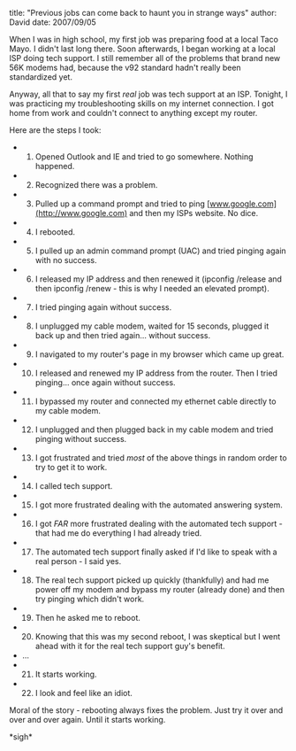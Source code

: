 
title: "Previous jobs can come back to haunt you in strange ways"
author: David
date: 2007/09/05

When I was in high school, my first job was preparing food at a local Taco Mayo. I didn't last long there. Soon afterwards, I began working at a local ISP doing tech support. I still remember all of the problems that brand new 56K modems had, because the v92 standard hadn't really been standardized yet. 

Anyway, all that to say my first *real* job was tech support at an ISP. Tonight, I was practicing my troubleshooting skills on my internet connection. I got home from work and couldn't connect to anything except my router. 

Here are the steps I took: 

- 1) Opened Outlook and IE and tried to go somewhere. Nothing happened. 
- 2) Recognized there was a problem. 
- 3) Pulled up a command prompt and tried to ping [www.google.com](http://www.google.com) and then my ISPs website. No dice. 
- 4) I rebooted. 
- 5) I pulled up an admin command prompt (UAC) and tried pinging again with no success. 
- 6) I released my IP address and then renewed it (ipconfig /release and then ipconfig /renew - this is why I needed an elevated prompt). 
- 7) I tried pinging again without success. 
- 8) I unplugged my cable modem, waited for 15 seconds, plugged it back up and then tried again... without success. 
- 9) I navigated to my router's page in my browser which came up great. 
- 10) I released and renewed my IP address from the router. Then I tried pinging... once again without success. 
- 11) I bypassed my router and connected my ethernet cable directly to my cable modem. 
- 12) I unplugged and then plugged back in my cable modem and tried pinging without success. 
- 13) I got frustrated and tried *most* of the above things in random order to try to get it to work. 
- 14) I called tech support. 
- 15) I got more frustrated dealing with the automated answering system. 
- 16) I got *FAR* more frustrated dealing with the automated tech support - that had me do everything I had already tried. 
- 17) The automated tech support finally asked if I'd like to speak with a real person - I said yes. 
- 18) The real tech support picked up quickly (thankfully) and had me power off my modem and bypass my router (already done) and then try pinging which didn't work. 
- 19) Then he asked me to reboot. 
- 20) Knowing that this was my second reboot, I was skeptical but I went ahead with it for the real tech support guy's benefit. 
- ... 
- 21) It starts working. 
- 22) I look and feel like an idiot. 

Moral of the story - rebooting always fixes the problem. Just try it over and over and over again. Until it starts working. 

\*sigh\*
